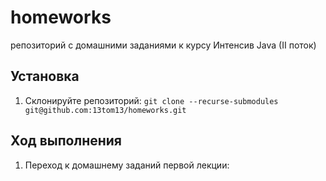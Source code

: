 # homeworks

репозиторий с домашними заданиями к курсу Интенсив Java (II поток)

## Установка

1. Склонируйте репозиторий: `git clone --recurse-submodules git@github.com:13tom13/homeworks.git`

## Ход выполнения

1. Переход к домашнему заданий первой лекции:  
